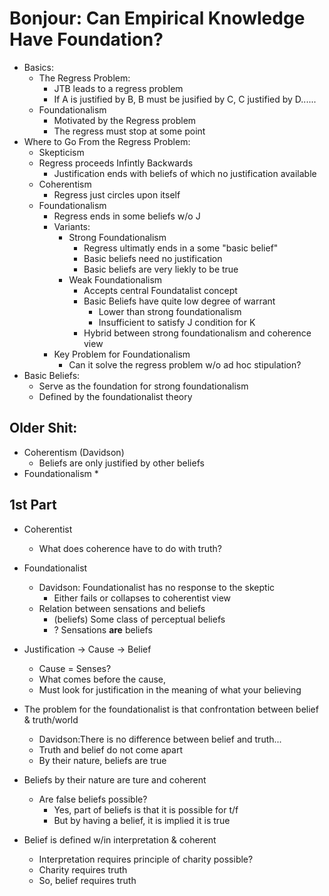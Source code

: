 Bonjour: Can Empirical Knowledge Have Foundation?
=================================================
- Basics:
    * The Regress Problem:
        - JTB leads to a regress problem
        - If A is justified by B, B must be jusified by C, C justified by D......
    * Foundationalism
        - Motivated by the Regress problem
        - The regress must stop at some point
- Where to Go From the Regress Problem:
    * Skepticism
    * Regress proceeds Infintly Backwards 
        - Justification ends with beliefs of which no justification available
    * Coherentism
        - Regress just circles upon itself
    * Foundationalism
        - Regress ends in some beliefs w/o J
        - Variants:
            * Strong Foundationalism
                - Regress ultimatly ends in a some "basic belief"
                - Basic beliefs need no justification
                - Basic beliefs are very liekly to be true
            * Weak Foundationalism
                - Accepts central Foundatalist concept
                - Basic Beliefs have quite low degree of warrant
                    * Lower than strong foundationalism
                    * Insufficient to satisfy J condition for K
                - Hybrid between strong foundationalism and coherence view
        - Key Problem for Foundationalism
            * Can it solve the regress problem w/o ad hoc stipulation?
- Basic Beliefs:
    * Serve as the foundation for strong foundationalism
    * Defined by the foundationalist theory








Older Shit:
-----------

- Coherentism (Davidson)
    * Beliefs are only justified by other beliefs
- Foundationalism
    * 

1st Part
--------
- Coherentist
    * What does coherence have to do with truth?
- Foundationalist
    * Davidson: Foundationalist has no response to the skeptic
        - Either fails or collapses to coherentist view
    * Relation between sensations and beliefs
        - (beliefs) Some class of perceptual beliefs
        - ? Sensations **are** beliefs
- Justification -> Cause -> Belief
    * Cause = Senses?
    * What comes before the cause,
    * Must look for justification in the meaning of what your believing

- The problem for the foundationalist is that confrontation between belief & truth/world
    * Davidson:There is no difference between belief and truth...
    * Truth and belief do not come apart
    * By their nature, beliefs are true
- Beliefs by their nature are ture and coherent
    * Are false beliefs possible?
        - Yes, part of beliefs is that it is possible for t/f
        - But by having a belief, it is implied it is true
- Belief is defined w/in interpretation & coherent
    * Interpretation requires principle of charity possible?
    * Charity requires truth
    * So, belief requires truth
